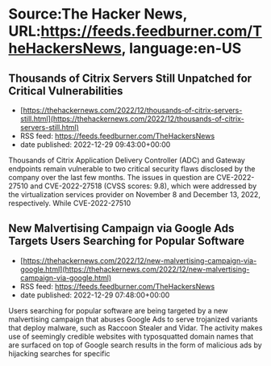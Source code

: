 # Source:The Hacker News, URL:https://feeds.feedburner.com/TheHackersNews, language:en-US

## Thousands of Citrix Servers Still Unpatched for Critical Vulnerabilities
 - [https://thehackernews.com/2022/12/thousands-of-citrix-servers-still.html](https://thehackernews.com/2022/12/thousands-of-citrix-servers-still.html)
 - RSS feed: https://feeds.feedburner.com/TheHackersNews
 - date published: 2022-12-29 09:43:00+00:00

Thousands of Citrix Application Delivery Controller (ADC) and Gateway endpoints remain vulnerable to two critical security flaws disclosed by the company over the last few months.
The issues in question are CVE-2022-27510 and CVE-2022-27518 (CVSS scores: 9.8), which were addressed by the virtualization services provider on November 8 and December 13, 2022, respectively.
While CVE-2022-27510

## New Malvertising Campaign via Google Ads Targets Users Searching for Popular Software
 - [https://thehackernews.com/2022/12/new-malvertising-campaign-via-google.html](https://thehackernews.com/2022/12/new-malvertising-campaign-via-google.html)
 - RSS feed: https://feeds.feedburner.com/TheHackersNews
 - date published: 2022-12-29 07:48:00+00:00

Users searching for popular software are being targeted by a new malvertising campaign that abuses Google Ads to serve trojanized variants that deploy malware, such as Raccoon Stealer and Vidar.
The activity makes use of seemingly credible websites with typosquatted domain names that are surfaced on top of Google search results in the form of malicious ads by hijacking searches for specific

